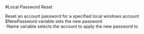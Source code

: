 #Local Password Reset 

Reset an account password for a specified local windows account 
$NewPassword variable sets the new password </br>
-Name variable selects the account to apply the new password to

